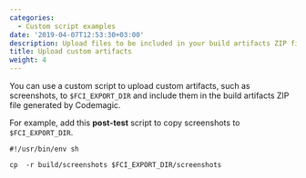 ```yaml
---
categories:
  - Custom script examples
date: '2019-04-07T12:53:30+03:00'
description: Upload files to be included in your build artifacts ZIP file
title: Upload custom artifacts
weight: 4
---
```


You can use a custom script to upload custom artifacts, such as screenshots, to `$FCI_EXPORT_DIR` and include them in the build artifacts ZIP file generated by Codemagic.

For example, add this **post-test** script to copy screenshots to `$FCI_EXPORT_DIR`.

    #!/usr/bin/env sh

    cp  -r build/screenshots $FCI_EXPORT_DIR/screenshots
